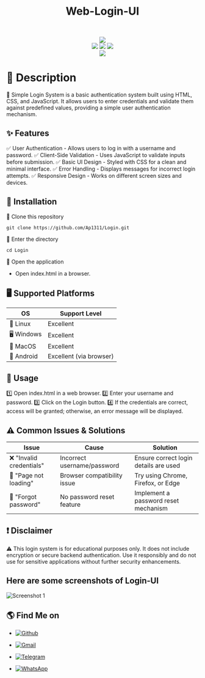 <!DOCTYPE html>
<html lang="en">
<head>
    <meta charset="UTF-8">
    <meta name="viewport" content="width=device-width, initial-scale=1.0">
</head>
<body>

<h1 align="center">Web-Login-UI</h1><br>
<p align="center">
    <img src="https://img.shields.io/badge/Version-1.0-green?style=for-the-badge"><br>
    <img src="https://img.shields.io/badge/Written%20In-HTML-blue?style=flat-square">
    <img src="https://img.shields.io/badge/Written%20In-CSS-blue?style=flat-square">
    <img src="https://img.shields.io/badge/Written%20In-JS-blue?style=flat-square"><br>
    <img src="https://img.shields.io/badge/Author-AaravShah-purple?style=flat-square">
</p></body></html>

# 📜 Description
📝 Simple Login System is a basic authentication system built using HTML, CSS, and JavaScript. It allows users to enter credentials and validate them against predefined values, providing a simple user authentication mechanism.

## ✨ Features

✅ User Authentication - Allows users to log in with a username and password.
✅ Client-Side Validation - Uses JavaScript to validate inputs before submission.
✅ Basic UI Design - Styled with CSS for a clean and minimal interface.
✅ Error Handling - Displays messages for incorrect login attempts.
✅ Responsive Design - Works on different screen sizes and devices.

## 🔧 Installation

📌 Clone this repository

```git clone https://github.com/Ap1311/Login.git```

📌 Enter the directory

```cd Login```

📌 Open the application

- Open index.html in a browser.

## 🖥️ Supported Platforms

OS          | Support Level
------------|--------------
🐧 Linux   | Excellent
🖥️ Windows | Excellent
🍏 MacOS   | Excellent
📱 Android | Excellent (via browser)

## 🚀 Usage

1️⃣ Open index.html in a web browser.
2️⃣ Enter your username and password.
3️⃣ Click on the Login button.
4️⃣ If the credentials are correct, access will be granted; otherwise, an error message will be displayed.

## ⚠️ Common Issues & Solutions

Issue                     | Cause                       | Solution
--------------------------|-----------------------------|---------
❌ "Invalid credentials" | Incorrect username/password | Ensure correct login details are used
🔄 "Page not loading"    | Browser compatibility issue | Try using Chrome, Firefox, or Edge
🔢 "Forgot password"     | No password reset feature   | Implement a password reset mechanism


## ❗ Disclaimer

⚠️ This login system is for educational purposes only. It does not include encryption or secure backend authentication. Use it responsibly and do not use for sensitive applications without further security enhancements.

## Here are some screenshots of Login-UI
<img src="" alt="Screenshot 1"><br>

## 🌎 Find Me on


- [![Github](https://img.shields.io/badge/Github-Aarav-white?style=for-the-badge&logo=github)](https://github.com/Ap1311/)

- [![Gmail](https://img.shields.io/badge/Gmail-Aarav-red?style=for-the-badge&logo=gmail)](mailto:aaravprogrammers@gmail.com)

- [![Telegram](https://img.shields.io/badge/Telegram-Aarav-skyblue?style=for-the-badge&logo=telegram)](https://t.me/aaravprogrammers)
  
- [![WhatsApp](https://img.shields.io/badge/WhatsApp-Aarav-green?style=for-the-badge&logo=whatsapp)](https://wa.me/+919429252709)

